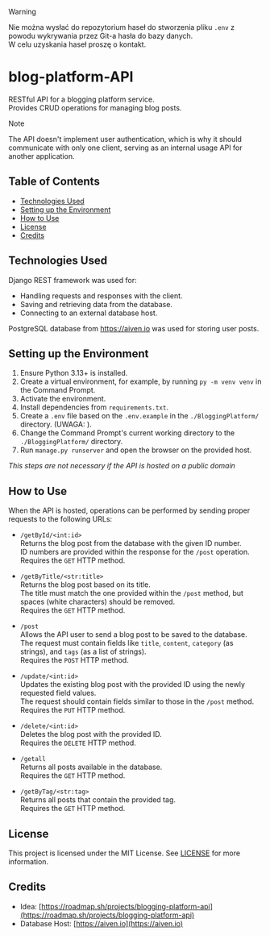 > [!WARNING]
> Nie można wysłać do repozytorium haseł do stworzenia pliku `.env` z powodu wykrywania przez Git-a hasła do bazy danych. \
> W celu uzyskania haseł proszę o kontakt.

# blog-platform-API

RESTful API for a blogging platform service.  
Provides CRUD operations for managing blog posts.  

> [!NOTE]
> The API doesn't implement user authentication, which is why it should communicate with only one client, serving as an internal usage API for another application.

## Table of Contents
- [Technologies Used](#technologies-used)
- [Setting up the Environment](#setting-up-the-enviroment)
- [How to Use](#how-to-ues)
- [License](#license)
- [Credits](#credits)

## Technologies Used

Django REST framework was used for:
- Handling requests and responses with the client.
- Saving and retrieving data from the database.
- Connecting to an external database host.

PostgreSQL database from https://aiven.io was used for storing user posts.

## Setting up the Environment

1. Ensure Python 3.13+ is installed.
2. Create a virtual environment, for example, by running `py -m venv venv` in the Command Prompt.
3. Activate the environment.
4. Install dependencies from `requirements.txt`.
5. Create a `.env` file based on the `.env.example` in the `./BloggingPlatform/` directory. (UWAGA: ).
6. Change the Command Prompt's current working directory to the `./BloggingPlatform/` directory.
7. Run `manage.py runserver` and open the browser on the provided host.

*This steps are not necessary if the API is hosted on a public domain*

## How to Use

When the API is hosted, operations can be performed by sending proper requests to the following URLs:

- `/getById/<int:id>`  
  Returns the blog post from the database with the given ID number.  
  ID numbers are provided within the response for the `/post` operation.  
  Requires the `GET` HTTP method.

- `/getByTitle/<str:title>`  
  Returns the blog post based on its title.  
  The title must match the one provided within the `/post` method, but spaces (white characters) should be removed.  
  Requires the `GET` HTTP method.

- `/post`  
  Allows the API user to send a blog post to be saved to the database.  
  The request must contain fields like `title`, `content`, `category` (as strings), and `tags` (as a list of strings).  
  Requires the `POST` HTTP method.

- `/update/<int:id>`  
  Updates the existing blog post with the provided ID using the newly requested field values.  
  The request should contain fields similar to those in the `/post` method.  
  Requires the `PUT` HTTP method.

- `/delete/<int:id>`  
  Deletes the blog post with the provided ID.  
  Requires the `DELETE` HTTP method.

- `/getall`  
  Returns all posts available in the database.  
  Requires the `GET` HTTP method.

- `/getByTag/<str:tag>`  
  Returns all posts that contain the provided tag.  
  Requires the `GET` HTTP method.

## License

This project is licensed under the MIT License.
See [LICENSE](./LICENSE) for more information.

## Credits

- Idea: [https://roadmap.sh/projects/blogging-platform-api](https://roadmap.sh/projects/blogging-platform-api)  
- Database Host: [https://aiven.io](https://aiven.io)  

